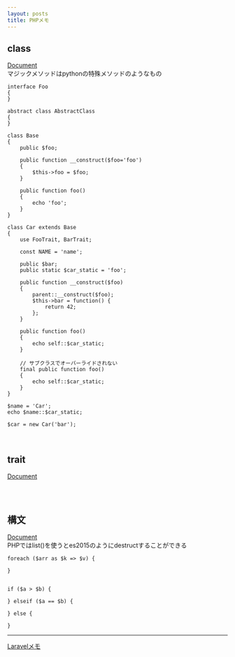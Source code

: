 ```yaml
---
layout: posts
title: PHPメモ 
---
```

## class

[Document](http://jp2.php.net/manual/ja/language.oop5.php)  
マジックメソッドはpythonの特殊メソッドのようなもの  

```
interface Foo
{
}

abstract class AbstractClass
{
}

class Base
{
    public $foo;
    
    public function __construct($foo='foo')
    {
        $this->foo = $foo;
    }
    
    public function foo()
    {
        echo 'foo';
    }
}

class Car extends Base
{
    use FooTrait, BarTrait;
    
    const NAME = 'name';
    
    public $bar;
    public static $car_static = 'foo';
    
    public function __construct($foo)
    {
        parent::__construct($foo);
        $this->bar = function() {
            return 42;
        };
    }
    
    public function foo()
    {
        echo self::$car_static;
    }
    
    // サブクラスでオーバーライドされない
    final public function foo()
    {
        echo self::$car_static;
    }
}

$name = 'Car';
echo $name::$car_static;

$car = new Car('bar');
```
<br>

## trait

[Document](http://www.php.net/traits)  

```
```
<br>

## 構文

[Document](http://jp2.php.net/manual/ja/language.control-structures.php)  
PHPではlist()を使うとes2015のようにdestructすることができる  

```
foreach ($arr as $k => $v) {

}


if ($a > $b) {

} elseif ($a == $b) {

} else {

}
```

---

[Laravelメモ](/2016/05/03/laravel.html)  
